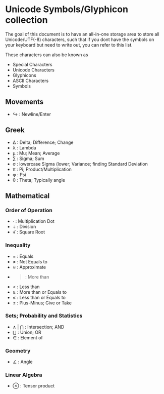 # Unicode Symbols/Glyphicon collection

The goal of this document is to have an all-in-one storage area to store all Unicode/UTF(-8) characters,
such that if you dont have the symbols on your keyboard but need to write out, you can refer to this 
list.

These characters can also be known as
 * Special Characters
 * Unicode Characters
 * Glyphicons
 * ASCII Characters
 * Symbols

## Movements
+ ↪ : Newline/Enter

## Greek
+ ∆ : Delta; Difference; Change
+ λ : Lambda
+ μ : Mu; Mean; Average
+ ∑ : Sigma; Sum
+ σ : lowercase Sigma (lower; Variance; finding Standard Deviation
+ π : Pi; Product/Multiplication
+ φ : Psi
+ θ : Theta; Typically angle

## Mathematical
### Order of Operation
+ ⋅ : Multiplication Dot
+ ÷ : Division
+ √ : Square Root
### Inequality
+ = : Equals
+ ≠ : Not Equals to
+ ≈ : Approximate
+ > : More than
+ < : Less than
+ ≥ : More than or Equals to
+ ≤ : Less than or Equals to 
+ ± : Plus-Minus; Give or Take
### Sets; Probability and Statistics
+ ∧ | ⋂ : Intersection; AND
+ ⋃ : Union; OR
+ ∈ : Element of
### Geometry
+ ∠ : Angle
### Linear Algebra
+ ⊗ : Tensor product

